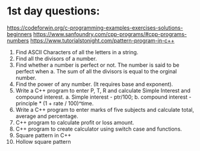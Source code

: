 # 1st day questions:
https://codeforwin.org/c-programming-examples-exercises-solutions-beginners
https://www.sanfoundry.com/cpp-programs/#cpp-programs-numbers
https://www.tutorialstonight.com/pattern-program-in-c++

1. Find ASCII Characters of all the letters in a string.
2. Find all the divisors of a number.
3. Find whether a number is perfect or not. The number is said to be perfect when
    a. The sum of all the divisors is equal to the orginal number.
4. Find the power of any number. (It requires base and exponent).
5. Write a C++ program to enter P, T, R and calculate Simple Interest and compound interest.
    a. Simple interest - ptr/100;
    b. compound interest - principle * (1 + rate / 100)^time.
6. Write a C++ program to enter marks of five subjects and calculate total, average and percentage.
7. C++ program to calculate profit or loss amount.
8. C++ program to create calculator using switch case and functions.
9. Square pattern in C++
10. Hollow square pattern

